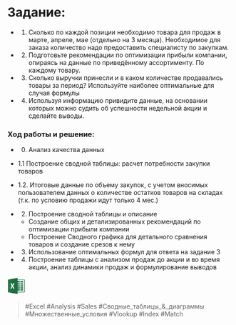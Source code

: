 # Задание:

- 1. Cколько по каждой позиции необходимо товара для продаж в марте, апреле, мае (отдельно на 3 месяца). 
Необходимое для заказа количество надо предоставить специалисту по закупкам. 
- 2. Подготовьте рекомендации по оптимизации прибыли компании, опираясь на данные по приведённому ассортименту. По каждому товару.
- 3. Сколько выручки принесли и в каком количестве продавались товары за период? Используйте наиболее оптимальные для случая формулы
- 4. Используя информацию привидите данные, на основании которых можно судить об успешности недельной акции и сделайте выводы.

### Ход работы и решение:

- 0. Анализ качества данных
- 1.1 Построение сводной таблицы: расчет потребности закупки товаров
- 1.2. Итоговые данные по объему закупок, с учетом вносимых пользователем данных о количестве остатков товаров на складах (т.к. по условию продажи идут только 4 мес.)
- 2. Построение сводной таблицы и описание 	

	- Создание общих и детализированных рекомендаций по оптимизации прибыли компании
	- Построение Сводного графика для детального сравнения товаров и создание срезов к нему

- 3. Использование оптимальных формул для ответа на задание 3
- 4. Построение таблицы с анализом продаж до акции и во время акции, анализ динамики продаж и формулирование выводов

[<img src="https://github.com/mr-Vozhyk/Bio-icon/blob/main/13_Excel.svg"    title="Решение (Excel)"  alt="Excel"  width="40" height="40"/>](
https://github.com/mr-Vozhyk/Test-Tasks/blob/main/Analyst_marketplace_%5BExcel%5D/%D0%A2%D0%97_Excel-marketplace.xlsx)

> #Excel  #Analysis  #Sales  #Сводные_таблицы_&_диаграммы  #Множественные_условия  #Vlookup   #Index  #Match   